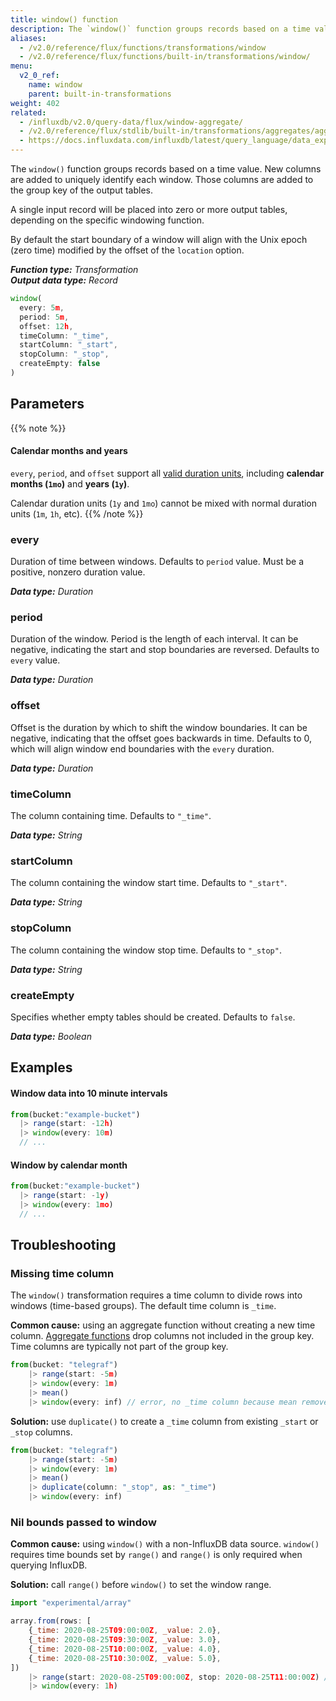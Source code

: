 ```yaml
---
title: window() function
description: The `window()` function groups records based on a time value.
aliases:
  - /v2.0/reference/flux/functions/transformations/window
  - /v2.0/reference/flux/functions/built-in/transformations/window/
menu:
  v2_0_ref:
    name: window
    parent: built-in-transformations
weight: 402
related:
  - /influxdb/v2.0/query-data/flux/window-aggregate/
  - /v2.0/reference/flux/stdlib/built-in/transformations/aggregates/aggregatewindow/
  - https://docs.influxdata.com/influxdb/latest/query_language/data_exploration/#the-group-by-clause, InfluxQL – GROUP BY time()
---
```


The `window()` function groups records based on a time value.
New columns are added to uniquely identify each window.
Those columns are added to the group key of the output tables.

A single input record will be placed into zero or more output tables, depending on the specific windowing function.

By default the start boundary of a window will align with the Unix epoch (zero time)
modified by the offset of the `location` option.

_**Function type:** Transformation_  
_**Output data type:** Record_

```js
window(
  every: 5m,
  period: 5m,
  offset: 12h,
  timeColumn: "_time",
  startColumn: "_start",
  stopColumn: "_stop",
  createEmpty: false
)
```

## Parameters

{{% note %}}
#### Calendar months and years
`every`, `period`, and `offset` support all [valid duration units](/v2.0/reference/flux/language/types/#duration-types),
including **calendar months (`1mo`)** and **years (`1y`)**.

Calendar duration units (`1y` and `1mo`) cannot be mixed with normal duration units (`1m`, `1h`, etc).
{{% /note %}}

### every
Duration of time between windows.
Defaults to `period` value.
Must be a positive, nonzero duration value.

_**Data type:** Duration_

### period
Duration of the window.
Period is the length of each interval.
It can be negative, indicating the start and stop boundaries are reversed.
Defaults to `every` value.

_**Data type:** Duration_

### offset
Offset is the duration by which to shift the window boundaries.
It can be negative, indicating that the offset goes backwards in time.
Defaults to 0, which will align window end boundaries with the `every` duration.

_**Data type:** Duration_

### timeColumn
The column containing time.
Defaults to `"_time"`.

_**Data type:** String_

### startColumn
The column containing the window start time.
Defaults to `"_start"`.

_**Data type:** String_

### stopColumn
The column containing the window stop time.
Defaults to `"_stop"`.

_**Data type:** String_

### createEmpty
Specifies whether empty tables should be created.
Defaults to `false`.

_**Data type:** Boolean_

## Examples

#### Window data into 10 minute intervals
```js
from(bucket:"example-bucket")
  |> range(start: -12h)
  |> window(every: 10m)
  // ...
```

#### Window by calendar month
```js
from(bucket:"example-bucket")
  |> range(start: -1y)
  |> window(every: 1mo)
  // ...
```

## Troubleshooting

### Missing time column

The `window()` transformation requires a time column to divide rows into windows (time-based groups).
The default time column is `_time`.

**Common cause:** using an aggregate function without creating a new time column.
[Aggregate functions](/v2.0/reference/flux/stdlib/built-in/transformations/aggregates/) drop columns not included in the group key.
Time columns are typically not part of the group key.

```js
from(bucket: "telegraf")
    |> range(start: -5m)
    |> window(every: 1m)
    |> mean()
    |> window(every: inf) // error, no _time column because mean removed it
```

**Solution:** use `duplicate()` to create a `_time` column from existing `_start` or `_stop` columns.

```js
from(bucket: "telegraf")
    |> range(start: -5m)
    |> window(every: 1m)
    |> mean()
    |> duplicate(column: "_stop", as: "_time")
    |> window(every: inf)
```

### Nil bounds passed to window

**Common cause:** using `window()` with a non-InfluxDB data source.
`window()` requires time bounds set by `range()` and `range()` is only required when querying InfluxDB.

**Solution:** call `range()` before `window()` to set the window range.

```js
import "experimental/array"

array.from(rows: [
    {_time: 2020-08-25T09:00:00Z, _value: 2.0},
    {_time: 2020-08-25T09:30:00Z, _value: 3.0},
    {_time: 2020-08-25T10:00:00Z, _value: 4.0},
    {_time: 2020-08-25T10:30:00Z, _value: 5.0},
])
    |> range(start: 2020-08-25T09:00:00Z, stop: 2020-08-25T11:00:00Z) // required
    |> window(every: 1h)
```

